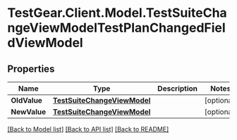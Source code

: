 # TestGear.Client.Model.TestSuiteChangeViewModelTestPlanChangedFieldViewModel

## Properties

Name | Type | Description | Notes
------------ | ------------- | ------------- | -------------
**OldValue** | [**TestSuiteChangeViewModel**](TestSuiteChangeViewModel.md) |  | [optional] 
**NewValue** | [**TestSuiteChangeViewModel**](TestSuiteChangeViewModel.md) |  | [optional] 

[[Back to Model list]](../README.md#documentation-for-models) [[Back to API list]](../README.md#documentation-for-api-endpoints) [[Back to README]](../README.md)

